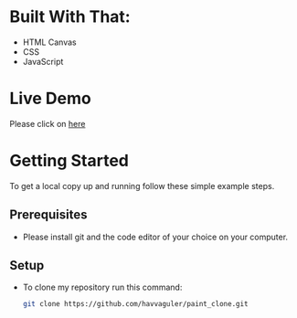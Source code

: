 # Built With That:

- HTML Canvas
- CSS
- JavaScript

# Live Demo
Please click on [here](https://havvaguler.github.io/paint_clone/)

# Getting Started
To get a local copy up and running follow these simple example steps.

## Prerequisites
- Please install git and the code editor of your choice on your computer.
## Setup
- To clone my repository run this command:
  ```bash
  git clone https://github.com/havvaguler/paint_clone.git

